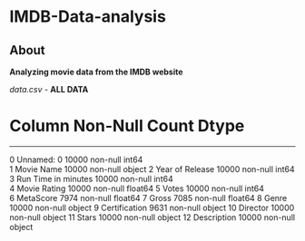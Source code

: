 # IMDB-Data-analysis


## About <a name = "about"></a>
**Analyzing movie data from the IMDB website**

*data.csv* - **ALL DATA**
 #   Column               Non-Null Count  Dtype  
---  ------               --------------  -----  
 0   Unnamed: 0           10000 non-null  int64  
 1   Movie Name           10000 non-null  object 
 2   Year of Release      10000 non-null  int64  
 3   Run Time in minutes  10000 non-null  int64  
 4   Movie Rating         10000 non-null  float64
 5   Votes                10000 non-null  int64  
 6   MetaScore            7974 non-null   float64
 7   Gross                7085 non-null   float64
 8   Genre                10000 non-null  object 
 9   Certification        9631 non-null   object 
 10  Director             10000 non-null  object 
 11  Stars                10000 non-null  object 
 12  Description          10000 non-null  object


 

